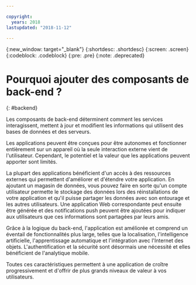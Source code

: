 ```yaml
---

copyright:
  years: 2018
lastupdated: "2018-11-12"

---
```

{:new_window: target="_blank"}
{:shortdesc: .shortdesc}
{:screen: .screen}
{:codeblock: .codeblock}
{:pre: .pre}
{:note: .deprecated}

# Pourquoi ajouter des composants de back-end ?
{: #backend}

Les composants de back-end déterminent comment les services interagissent, mettent à jour et modifient les informations qui utilisent des bases de données et des serveurs.

Les applications peuvent être conçues pour être autonomes et fonctionner entièrement sur un appareil où la seule interaction externe vient de l'utilisateur. Cependant, le potentiel et la valeur que les applications peuvent apporter sont limités.

La plupart des applications bénéficient d'un accès à des ressources externes qui permettent d'améliorer et d'étendre votre application. En ajoutant un magasin de données, vous pouvez faire en sorte qu'un compte utilisateur permette le stockage des données lors des réinstallations de votre application et qu'il puisse partager les données avec son entourage et les autres utilisateurs. Une application Web correspondante peut ensuite être générée et des notifications push peuvent être ajoutées pour indiquer aux utilisateurs que ces informations sont partagées par leurs amis.

Grâce à la logique du back-end, l'application est améliorée et comprend un éventail de fonctionnalités plus large, telles que la localisation, l'intelligence artificielle, l'apprentissage automatique et l'intégration avec l'Internet des objets. L'authentification et la sécurité sont désormais une nécessité et elles bénéficient de l'analytique mobile.

Toutes ces caractéristiques permettent à une application de croître progressivement et d'offrir de plus grands niveaux de valeur à vos utilisateurs.
